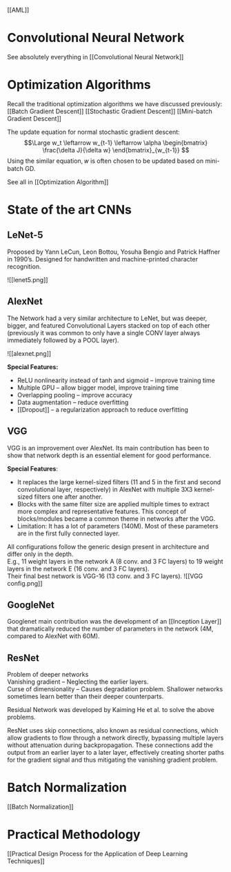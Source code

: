 [[AML]]
# Convolutional Neural Network
See absolutely everything in 
[[Convolutional Neural Network]]
# Optimization Algorithms
Recall the traditional optimization algorithms we have discussed previously:
[[Batch Gradient Descent]]
[[Stochastic Gradient Descent]]
[[Mini-batch Gradient Descent]]

The update equation for normal stochastic gradient descent:
$$\Large
w_t \leftarrow w_{t-1} \leftarrow \alpha \begin{bmatrix} \frac{\delta J}{\delta w} \end{bmatrix}_{w_{t-1}}
$$
Using the similar equation, 𝑤 is often chosen to be updated based on mini-batch GD.

See all in [[Optimization Algorithm]]

# State of the art CNNs
## LeNet-5
Proposed by Yann LeCun, Leon Bottou, Yosuha Bengio and Patrick Haffner  
in 1990’s. 
Designed for handwritten and machine-printed character recognition.

![[lenet5.png]]

## AlexNet
The Network had a very similar architecture to LeNet, but was deeper, bigger, and featured Convolutional Layers stacked on top of each other (previously it was common to only have a single CONV layer always immediately followed by a POOL layer).

![[alexnet.png]]

**Special Features:**
- ReLU nonlinearity instead of tanh and sigmoid – improve training time  
- Multiple GPU – allow bigger model, improve training time  
- Overlapping pooling – improve accuracy  
- Data augmentation – reduce overfitting  
- [[Dropout]] – a regularization approach to reduce overfitting
## VGG
VGG is an improvement over AlexNet. Its main contribution has been to show that network depth is an essential element for good performance.

**Special Features**:
- It replaces the large kernel-sized filters (11 and 5 in the first and second convolutional layer, respectively) in AlexNet with multiple 3X3 kernel-sized filters one after another.  
- Blocks with the same filter size are applied multiple times to extract more complex and representative features. This concept of blocks/modules became a common theme in networks after the VGG.  
- Limitation: It has a lot of parameters (140M). Most of these parameters are in the first fully connected layer.

All configurations follow the generic design present in architecture and differ only in the depth.  
	E.g., 11 weight layers in the network A (8 conv. and 3 FC layers) to 19 weight layers in the network E (16 conv. and 3 FC layers).  
	Their final best network is VGG-16 (13 conv. and 3 FC layers).
![[VGG config.png]]
## GoogleNet
Googlenet main contribution was the development of an [[Inception Layer]] that dramatically reduced the number of parameters in the network (4M, compared to AlexNet with 60M).
## ResNet
Problem of deeper networks  
	Vanishing gradient – Neglecting the earlier layers.  
	Curse of dimensionality – Causes degradation problem. Shallower networks sometimes learn better than their deeper counterparts.  

Residual Network was developed by Kaiming He et al. to solve the above problems.

ResNet uses skip connections, also known as residual connections, which allow gradients to flow through a network directly, bypassing multiple layers without attenuation during backpropagation. These connections add the output from an earlier layer to a later layer, effectively creating shorter paths for the gradient signal and thus mitigating the vanishing gradient problem.

# Batch Normalization
[[Batch Normalization]]
# Practical Methodology
[[Practical Design Process for the Application of Deep Learning Techniques]]

